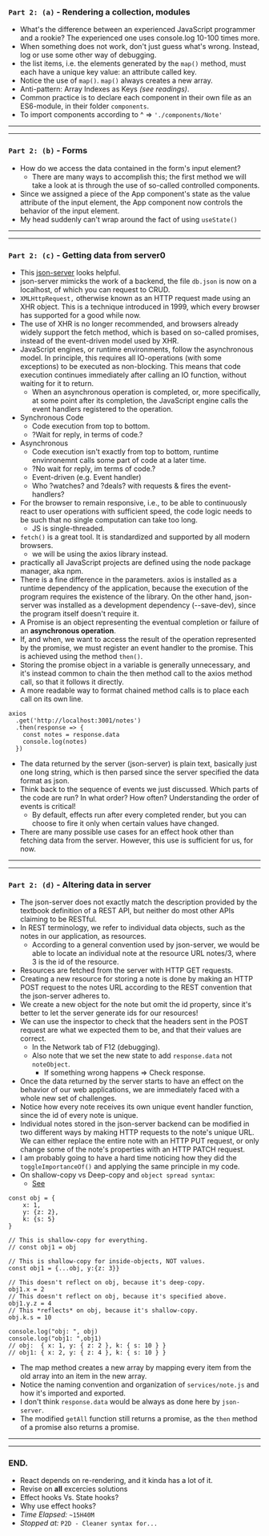 ### `Part 2: (a)` - Rendering a collection, modules
* What's the difference between an experienced JavaScript programmer and a rookie? The experienced one uses console.log 10-100 times more.
* When something does not work, don't just guess what's wrong. Instead, log or use some other way of debugging.
* the list items, i.e. the elements generated by the `map()` method, must each have a unique key value: an attribute called key.
* Notice the use of `map()`. `map()` always creates a new array.
* Anti-pattern: Array Indexes as Keys _(see readings)_.
* Common practice is to declare each component in their own file as an ES6-module, in their folder `components`.
* To import components according to ^ => `'./components/Note'`
---
---
### `Part 2: (b)` - Forms
* How do we access the data contained in the form's input element?
  * There are many ways to accomplish this; the first method we will take a look at is through the use of so-called controlled components.
* Since we assigned a piece of the App component's state as the value attribute of the input element, the App component now controls the behavior of the input element.
* My head suddenly can't wrap around the fact of using `useState()`
---
---
### `Part 2: (c)` - Getting data from server0
* This [json-server](https://github.com/typicode/json-server) looks helpful.
* json-server mimicks the work of a backend, the file `db.json` is now on a localhost, of which you can request to CRUD.
* `XMLHttpRequest,` otherwise known as an HTTP request made using an XHR object. This is a technique introduced in 1999, which every browser has supported for a good while now.
* The use of XHR is no longer recommended, and browsers already widely support the fetch method, which is based on so-called promises, instead of the event-driven model used by XHR.
* JavaScript engines, or runtime environments, follow the asynchronous model. In principle, this requires all IO-operations (with some exceptions) to be executed as non-blocking. This means that code execution continues immediately after calling an IO function, without waiting for it to return.
  * When an asynchronous operation is completed, or, more specifically, at some point after its completion, the JavaScript engine calls the event handlers registered to the operation.
* Synchronous Code
  * Code execution from top to bottom.
  * ?Wait for reply, in terms of code.?
* Asynchronous
  * Code execution isn't exactly from top to bottom, runtime envinronemnt calls some part of code at a later time.
  * ?No wait for reply, im terms of code.?
  * Event-driven (e.g. Event handler)
  * Who ?watches? and ?deals? with requests & fires the event-handlers?
* For the browser to remain responsive, i.e., to be able to continuously react to user operations with sufficient speed, the code logic needs to be such that no single computation can take too long.
  * JS is single-threaded.
* `fetch()` is a great tool. It is standardized and supported by all modern browsers.
  * we will be using the axios library instead.
* practically all JavaScript projects are defined using the node package manager, aka npm.
* There is a fine difference in the parameters. axios is installed as a runtime dependency of the application, because the execution of the program requires the existence of the library. On the other hand, json-server was installed as a development dependency (--save-dev), since the program itself doesn't require it. 
* A Promise is an object representing the eventual completion or failure of an **asynchronous operation**.
* If, and when, we want to access the result of the operation represented by the promise, we must register an event handler to the promise. This is achieved using the method `then()`.
* Storing the promise object in a variable is generally unnecessary, and it's instead common to chain the then method call to the axios method call, so that it follows it directly.
* A more readable way to format chained method calls is to place each call on its own line.
```JS
axios
  .get('http://localhost:3001/notes')
  .then(response => {
    const notes = response.data
    console.log(notes)
  })
```
* The data returned by the server (json-server) is plain text, basically just one long string, which is then parsed since the server specified the data format as json.
* Think back to the sequence of events we just discussed. Which parts of the code are run? In what order? How often? Understanding the order of events is critical!
  * By default, effects run after every completed render, but you can choose to fire it only when certain values have changed.
* There are many possible use cases for an effect hook other than fetching data from the server. However, this use is sufficient for us, for now.
---
---
### `Part 2: (d)` - Altering data in server
* The json-server does not exactly match the description provided by the textbook definition of a REST API, but neither do most other APIs claiming to be RESTful.
* In REST terminology, we refer to individual data objects, such as the notes in our application, as resources.
  * According to a general convention used by json-server, we would be able to locate an individual note at the resource URL notes/3, where 3 is the id of the resource.
* Resources are fetched from the server with HTTP GET requests.
* Creating a new resource for storing a note is done by making an HTTP POST request to the notes URL according to the REST convention that the json-server adheres to.
* We create a new object for the note but omit the id property, since it's better to let the server generate ids for our resources!
* We can use the inspector to check that the headers sent in the POST request are what we expected them to be, and that their values are correct.
  * In the Network tab of F12 (debugging).
  * Also note that we set the new state to add `response.data` not `noteObject`.
    * If something wrong happens => Check response.
* Once the data returned by the server starts to have an effect on the behavior of our web applications, we are immediately faced with a whole new set of challenges.
* Notice how every note receives its own unique event handler function, since the id of every note is unique.
* Individual notes stored in the json-server backend can be modified in two different ways by making HTTP requests to the note's unique URL. We can either replace the entire note with an HTTP PUT request, or only change some of the note's properties with an HTTP PATCH request.
* I am probably going to have a hard time noticing how they did the `toggleImportanceOf()` and applying the same principle in my code.
* On shallow-copy vs Deep-copy and `object spread syntax`:
  * [See](https://fullstackopen.com/en/part2/altering_data_in_server#changing-the-importance-of-notes)
```JS
const obj = {
    x: 1,
    y: {z: 2},
    k: {s: 5}
}

// This is shallow-copy for everything.
// const obj1 = obj

// This is shallow-copy for inside-objects, NOT values.
const obj1 = {...obj, y:{z: 3}}

// This doesn't reflect on obj, because it's deep-copy.
obj1.x = 2
// This doesn't reflect on obj, because it's specified above.
obj1.y.z = 4
// This *reflects* on obj, because it's shallow-copy.
obj.k.s = 10

console.log("obj: ", obj)
console.log("obj1: ",obj1)
// obj:  { x: 1, y: { z: 2 }, k: { s: 10 } }
// obj1: { x: 2, y: { z: 4 }, k: { s: 10 } }
```
* The map method creates a new array by mapping every item from the old array into an item in the new array. 
* Notice the naming convention and organization of `services/note.js` and how it's imported and exported.
* I don't think `response.data` would be always as done here by `json-server`.
* The modified `getAll` function still returns a promise, as the `then` method of a promise also returns a promise.
---
---
### END.
* React depends on re-rendering, and it kinda has a lot of it.
* Revise on **all** excercies solutions
* Effect hooks Vs. State hooks?
* Why use effect hooks?
* *Time Elapsed:* `~15H40M`
* *Stopped at:* `P2D - Cleaner syntax for...`